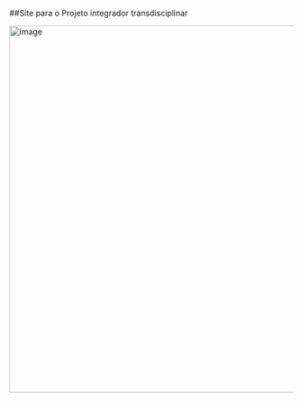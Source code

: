 ##Site para o Projeto integrador transdisciplinar

<img width="1243" height="650" alt="image" src="https://github.com/user-attachments/assets/c7b1166a-9b2c-4f5c-a548-3733e0413fc7" />
